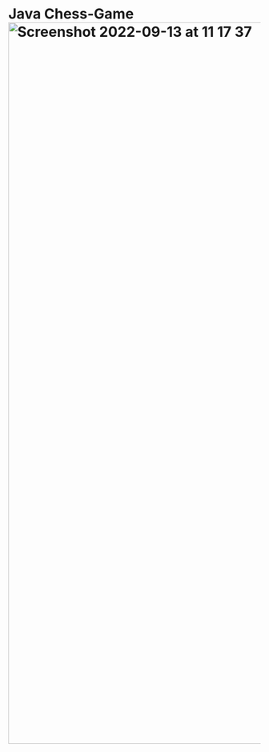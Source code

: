 # Java Chess-Game<img width="1440" alt="Screenshot 2022-09-13 at 11 17 37" src="https://user-images.githubusercontent.com/91721899/189877054-75916d81-05e7-4d0f-9986-89dbb8e08227.png">
